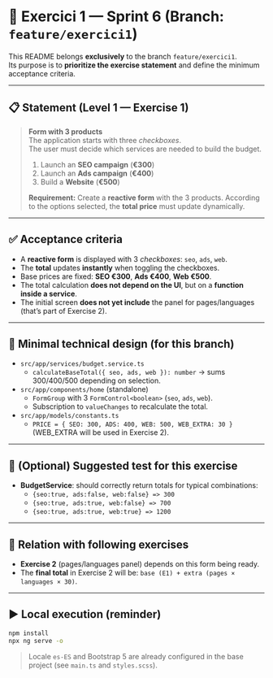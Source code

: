 # 🧾 Exercici 1 — Sprint 6 (Branch: `feature/exercici1`)

This README belongs **exclusively** to the branch `feature/exercici1`.  
Its purpose is to **prioritize the exercise statement** and define the minimum acceptance criteria.

---

## 📋 Statement (Level 1 — Exercise 1)

> **Form with 3 products**  
> The application starts with three *checkboxes*.  
> The user must decide which services are needed to build the budget.
>
> 1. Launch an **SEO campaign** (**€300**)  
> 2. Launch an **Ads campaign** (**€400**)  
> 3. Build a **Website** (**€500**)
>
> **Requirement:** Create a **reactive form** with the 3 products. According to the options selected, the **total price** must update dynamically.

---

## ✅ Acceptance criteria

- A **reactive form** is displayed with 3 *checkboxes*: `seo`, `ads`, `web`.  
- The **total** updates **instantly** when toggling the checkboxes.  
- Base prices are fixed: **SEO €300**, **Ads €400**, **Web €500**.  
- The total calculation **does not depend on the UI**, but on a **function inside a service**.  
- The initial screen **does not yet include** the panel for pages/languages (that’s part of Exercise 2).

---

## 🧠 Minimal technical design (for this branch)

- `src/app/services/budget.service.ts`  
  - `calculateBaseTotal({ seo, ads, web }): number` → sums 300/400/500 depending on selection.  
- `src/app/components/home` (standalone)  
  - `FormGroup` with 3 `FormControl<boolean>` (`seo`, `ads`, `web`).  
  - Subscription to `valueChanges` to recalculate the total.  
- `src/app/models/constants.ts`  
  - `PRICE = { SEO: 300, ADS: 400, WEB: 500, WEB_EXTRA: 30 }` (WEB_EXTRA will be used in Exercise 2).

---

## 🧪 (Optional) Suggested test for this exercise

- **BudgetService**: should correctly return totals for typical combinations:  
  - `{seo:true, ads:false, web:false} => 300`  
  - `{seo:true, ads:true, web:false} => 700`  
  - `{seo:true, ads:true, web:true} => 1200`

---

## 🔗 Relation with following exercises

- **Exercise 2** (pages/languages panel) depends on this form being ready.  
- The **final total** in Exercise 2 will be: `base (E1) + extra (pages × languages × 30)`.

---

## ▶️ Local execution (reminder)

```bash
npm install
npx ng serve -o
```

> Locale `es-ES` and Bootstrap 5 are already configured in the base project (see `main.ts` and `styles.scss`).
